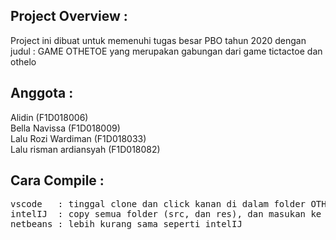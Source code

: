 ## Project Overview :
Project ini dibuat untuk memenuhi tugas besar PBO tahun 2020 dengan judul : GAME OTHETOE yang merupakan gabungan dari game tictactoe dan othelo <br>
## Anggota :
Alidin                  (F1D018006) <br>
Bella Navissa           (F1D018009) <br>
Lalu Rozi Wardiman      (F1D018033) <br>
Lalu risman ardiansyah  (F1D018082) 

## Cara Compile :
<pre>
vscode   : tinggal clone dan click kanan di dalam folder OTHETOE -> open with vscode -> ctrl+f5 (install vscode java extension pack dulu)
intelIJ  : copy semua folder (src, dan res), dan masukan ke dalam project intelIJ, jika terdapat additional library didalam lib, copy semua isi lib ke folder library (bisa juga di import lewat ide nya langsung) pada intelij project
netbeans : lebih kurang sama seperti intelIJ
</pre>
